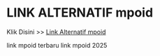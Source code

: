 # LINK ALTERNATIF mpoid

Klik Disini >> <a href="https://linksto.pages.dev/">Link Alternatif mpoid </a>

link mpoid terbaru
link mpoid 2025